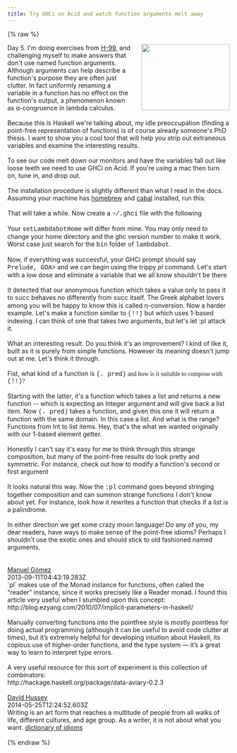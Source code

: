 ```yaml
---
title: Try GHCi on Acid and watch function arguments melt away
---
```


{% raw %}
<div class="css-full-post-content js-full-post-content">
<div class="separator" style="clear: both; text-align: center;"><a href="http://3.bp.blogspot.com/-hTj4AbvTKuU/UhLJCxsDE_I/AAAAAAAAADg/3DoRPfKlOUw/s1600/trippy.jpg" imageanchor="1" style="clear: right; float: right; margin-bottom: 1em; margin-left: 1em;"><img border="0" height="150" src="http://3.bp.blogspot.com/-hTj4AbvTKuU/UhLJCxsDE_I/AAAAAAAAADg/3DoRPfKlOUw/s200/trippy.jpg" width="200" /></a></div>Day 5. I'm doing exercises from <a href="http://www.haskell.org/haskellwiki/H-99:_Ninety-Nine_Haskell_Problems">H-99</a>, and challenging myself to make answers that don't use named function arguments. Although arguments can help describe a function's purpose they are often just clutter. In fact uniformly renaming a variable in a function has no effect on the function's output, a phenomenon known as&nbsp;α-congruence in lambda calculus.<br /><br />Because this is Haskell we're talking about, my idle preoccupation (finding a point-free representation of functions) is of course already someone's PhD thesis. I want to show you a cool tool that will help you strip out extraneous variables and examine the interesting results.<br /><br />To see our code melt down our monitors and have the variables fall out like loose teeth we need to use GHCi on Acid. If you're using a mac then&nbsp;turn on, tune in, and drop out.<br /><br />The installation procedure is slightly different than what I read in the docs. Assuming your machine has <a href="http://brew.sh/">homebrew</a> and <a href="http://www.haskell.org/cabal/">cabal</a> installed, run this:<br /><br /><code data-gist-hide-footer="true" data-gist-hide-line-numbers="true" data-gist-id="6277338"></code> That will take a while. Now create a <span style="font-family: Courier New, Courier, monospace;">~/.ghci</span> file with the following<br /><br /><code data-gist-hide-footer="true" data-gist-hide-line-numbers="true" data-gist-id="6277330"></code> Your&nbsp;<span style="font-family: Courier New, Courier, monospace;">setLambdabotHome</span> will differ from mine. You may only need to change your home directory and the ghc version number to make it work. Worst case just search for the <span style="font-family: Courier New, Courier, monospace;">bin</span> folder of <span style="font-family: Courier New, Courier, monospace;">lambdabot</span>.<br /><br />Now, if everything was successful, your GHCi prompt should say <span style="font-family: Courier New, Courier, monospace;">Prelude,&nbsp;GOA&gt;</span> and we can begin using the trippy <i>pl</i> command. Let's start with a low dose and eliminate a variable that we all know shouldn't be there<br /><br /><code data-gist-hide-footer="true" data-gist-hide-line-numbers="true" data-gist-id="6276908"></code> It detected that our anonymous function which takes a value only to pass it to <span style="font-family: Courier New, Courier, monospace;">succ</span> behaves no differently from <span style="font-family: Courier New, Courier, monospace;">succ</span> itself. The Greek alphabet lovers among you will be happy to know this is called η-conversion. Now a harder example. Let's make a function similar to <span style="font-family: Courier New, Courier, monospace;">(!!)</span> but which uses 1-based indexing. I can think of one that takes two arguments, but let's let :pl attack it.<br /><br /><code data-gist-hide-footer="true" data-gist-hide-line-numbers="true" data-gist-id="6276983"></code> What an interesting result. Do you think it's an improvement? I kind of like it, built as it is purely from simple functions. However its meaning doesn't jump out at me. Let's think it through.<br /><br />Fist, what kind of a function is <span style="font-family: Courier New, Courier, monospace;">(. pred)</span><span style="font-family: Times, Times New Roman, serif;"> and how is it suitable to compose with </span><span style="font-family: Courier New, Courier, monospace;">(!!)</span><span style="font-family: Times, Times New Roman, serif;">?</span><br /><br /><code data-gist-hide-footer="true" data-gist-hide-line-numbers="true" data-gist-id="6277069"></code> Starting with the latter, it's a function which takes a list and returns a new function -- which is expecting an Integer argument and will give back a list item. Now <span style="font-family: Courier New, Courier, monospace;">(. pred)</span> takes a function, and given this one it will return a function with the same domain. In this case a list. And what is the range? Functions from Int to list items. Hey, that's the what we wanted originally with our 1-based element getter.<br /><br />Honestly I can't say it's easy for me to think through this strange composition, but many of the point-free results do look pretty and symmetric. For instance, check out how to modify a function's second or first argument<br /><br /><code data-gist-hide-footer="true" data-gist-hide-line-numbers="true" data-gist-id="6277290"></code> It looks natural this way. Now the <span style="font-family: Courier New, Courier, monospace;">:pl</span> command goes beyond stringing together composition and can summon strange functions I don't know about yet. For instance, look how it rewrites a function that checks if a list is a palindrome.<br /><br /><code data-gist-hide-footer="true" data-gist-hide-line-numbers="true" data-gist-id="6277305"></code> In either direction we get some crazy moon language! Do any of you, my dear readers, have ways to make sense of the point-free idioms? Perhaps I shouldn't use the exotic ones and should stick to old fashioned named arguments.<br /><br /><br />
</div>
<div class="css-full-comments-content js-full-comments-content">
<div class="css-full-comment js-full-comment">
  <div class="css-comment-user-link js-comment-user-link">
  <a href="http://www.blogger.com/profile/16208489588423816254">
  <div class="css-comment-name js-comment-name">
    Manuel Gómez
  </div>
  </a>
  <div class="css-comment-date js-comment-date">
    2013-09-11T04:43:19.283Z
  </div>
  </div>
  <div class="css-comment-content js-comment-content">
    `pl` makes use of the Monad instance for functions, often called the “reader” instance, since it works precisely like a Reader monad.  I found this article very useful when I stumbled upon this concept:<br />http://blog.ezyang.com/2010/07/implicit-parameters-in-haskell/<br /><br />Manually converting functions into the pointfree style is mostly pointless for doing actual programming (although it can be useful to avoid code clutter at times), but it’s extremely helpful for developing intuition about Haskell, its copious use of higher-order functions, and the type system — it’s a great way to learn to interpret type errors.<br /><br />A very useful resource for this sort of experiment is this collection of combinators:<br />http://hackage.haskell.org/package/data-aviary-0.2.3
  </div>
  <br/>
</div>
<div class="css-full-comment js-full-comment">
  <div class="css-comment-user-link js-comment-user-link">
  <a href="http://www.blogger.com/profile/12619328155543685238">
  <div class="css-comment-name js-comment-name">
    David Hussey
  </div>
  </a>
  <div class="css-comment-date js-comment-date">
    2014-05-25T12:24:52.603Z
  </div>
  </div>
  <div class="css-comment-content js-comment-content">
    Writing is an art form that reaches a multitude of people from all walks of life, different cultures, and age group. As a writer, it is not about what you want. <a href="http://www.coreforceworldwide.com/are-you-trying-to-figure-out-the-words" rel="nofollow">dictionary of idioms</a>
  </div>
  <br/>
</div>
</div>
{% endraw %}
